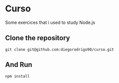 # Curso
Some exercices that i used to study Node.js


## Clone the repository

```
git clone git@github.com:diegorodrigo90/curso.git
```
 ## And Run
```
npm install
```